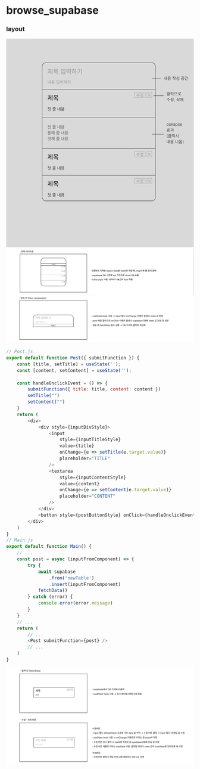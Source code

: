 # browse_supabase
### layout
![main-image](readme_image/main-page.png)
![설명이미지01](readme_image/spaCollapseImg01.png)
![설명이미지02](readme_image/spaCollapseImg02.png)
```javascript
// Post.js
export default function Post({ submitFunction }) {
    const [title, setTitle] = useState('');
    const [content, setContent] = useState('');

    const handleOnclickEvent = () => {
        submitFunction({ title: title, content: content })
        setTitle("")
        setContent("")
    }
    return (
        <div>
            <div style={inputDivStyle}>
                <input
                    style={inputTitleStyle}
                    value={title}
                    onChange={e => setTitle(e.target.value)}
                    placeholder="TITLE"
                />
                <textarea
                    style={inputContentStyle}
                    value={content}
                    onChange={e => setContent(e.target.value)}
                    placeholder="CONTENT"
                />
            </div>
            <button style={postButtonStyle} onClick={handleOnclickEvent}>POST</button>
        </div>
    )
}
// Main.js
export default function Main() {
    // ...
    const post = async (inputFromComponent) => {
        try {
            await supabase
                .from('newTable')
                .insert(inputFromComponent)
            fetchData()
        } catch (error) {
            console.error(error.message)
        }
    }
    // ...
    return (
        // ...
        <Post submitFunction={post} />
        // ...
    )
}
```
![설명이미지03](readme_image/spaCollapseImg03.png)
![설명이미지04](readme_image/spaCollapseImg04.png)